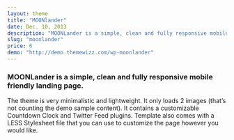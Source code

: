 ```yaml
---
layout: theme
title: "MOONlander"
date: Dec. 10, 2013
description: "MOONLander is a simple, clean and fully responsive mobile friendly landing page. It contains a customizable Countdown Clock and Twitter Feed plugins. WP MOONlander is a simple, clean and fully responsive mobile friendly landing page Wordpress plugin."
slug: "moonlander"
price: 6
demo: "http://demo.themewizz.com/wp-moonlander"
---
```


<h3 class="lead">MOONLander is a simple, clean and fully responsive mobile friendly landing page.</h3>

The theme is very minimalistic and lightweight. It only loads 2 images (that’s not counting the demo sample content). It contains a customizable Countdown Clock and Twitter Feed plugins. Template also comes with a LESS Stylesheet file that you can use to customize the page however you would like.
